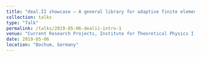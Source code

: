 ```yaml
---
title: "deal.II showcase – A general library for adaptive finite element codes"
collection: talks
type: "Talk"
permalink: /talks/2019-05-06-dealii-intro-1
venue: "Current Research Projects, Institute for Theoretical Physics I, Ruhr-University Bochum"
date: 2019-05-06
location: "Bochum, Germany"
---
```

